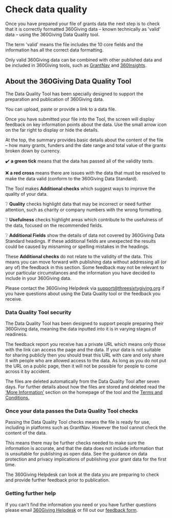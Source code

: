 # Check data quality
Once you have prepared your file of grants data the next step is to check that it is correctly formatted 360Giving data – known technically as 'valid' data – using the 360Giving Data Quality tool.

The term 'valid' means the file includes the 10 core fields and the information has all the correct data formatting. 

Only valid 360Giving data can be combined with other published data and be included in 360Giving tools, such as <a href="https://grantnav.threesixtygiving.org/" target="_blank">GrantNav</a> and <a href="https://insights.threesixtygiving.org/" target="_blank">360Insights</a>.

## About the 360Giving Data Quality Tool
The Data Quality Tool has been specially designed to support the preparation and publication of 360Giving data.

You can upload, paste or provide a link to a data file. 

Once you have submitted your file into the Tool, the screen will display feedback on key information points about the data. Use the small arrow icon on the far right to display or hide the details.

At the top, the summary provides basic details about the content of the file – how many grants, funders and the date range and total value of the grants broken down by currency.

✔️ **a green tick** means that the data has passed all of the validity tests.

❌ **a red cross** means there are issues with the data that must be resolved to make the data valid (conform to the 360Giving Data Standard).

The Tool makes **Additional checks** which suggest ways to improve the quality of your data.

❔ **Quality** checks highlight data that may be incorrect or need further attention, such as charity or company numbers with the wrong formatting.

❔ **Usefulness** checks highlight areas which contribute to the usefulness of the data, focused on the recommended fields.

❔ **Additional Fields** show the details of data not covered by 360Giving Data Standard headings. If these additional fields are unexpected the results could be caused by misnaming or spelling mistakes in the headings.

These **Additional checks** do not relate to the validity of the data. This means you can move forward with publishing data without addressing all (or any of) the feedback in this section. Some feedback may not be relevant to your particular circumstances and the information you have decided to include in your 360Giving data. 

Please contact the 360Giving Helpdesk via <support@threesixtygiving.org> if you have questions about using the Data Quality tool or the feedback you receive.

### Data Quality Tool security
The Data Quality Tool has been designed to support people preparing their 360Giving data, meaning the data inputted into it is in varying stages of readiness. 

The feedback report you receive has a private URL which means only those with the link can access the page and the data. If your data is not suitable for sharing publicly then you should treat this URL with care and only share it with people who are allowed access to the data. As long as you do not put the URL on a public page, then it will not be possible for people to come across it by accident.

The files are deleted automatically from the Data Quality Tool after seven days. For further details about how the files are stored and deleted read the <a href="https://dataquality.threesixtygiving.org/" target="_blank">‘More Information’</a> section on the homepage of the tool and the <a href="https://dataquality.threesixtygiving.org/terms/" target="_blank">Terms and Conditions.</a> 

### Once your data passes the Data Quality Tool checks
Passing the Data Quality Tool checks means the file is ready for use, including in platforms such as GrantNav. However the tool cannot check the content of the data. 

This means there may be further checks needed to make sure the information is accurate, and that the data does not include information that is unsuitable for publishing as open data. See the guidance on data protection and privacy implications of publishing your grant data for the first time.

The 360Giving Helpdesk can look at the data you are preparing to check and provide further feedback prior to publication. 

<div class="box">
    <h3 class="box__heading">Getting further help</h3>
    <p>If you can't find the information you need or you have further questions please email <a href="mailto:support@threesixtygiving.org">360Giving Helpdesk</a> or fill out our <a href="https://docs.google.com/document/d/1LitLsFnMRXRZKXeEZqw8Dw1tbR9AMDpHj0446y8l6WY/edit?usp=sharing" target="_blank">feedback form</a>.</p>
</div>
